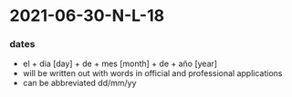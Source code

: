 # 2021-06-30-N-L-18
<!--
### A-5-4-P-2
En mi familia hay seis personas. Mis padres se llaman Kelli y tom. Tengo tres hermanas, Kendall, Crosby y Courtney.-->

### dates
- el + dia [day] + de + mes [month] + de + año [year]
- will be written out with words in official and professional applications
- can be abbreviated dd/mm/yy